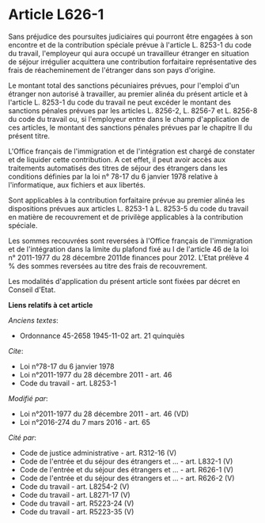 # Article L626-1

Sans préjudice des poursuites judiciaires qui pourront être engagées à son encontre et de la contribution spéciale prévue à
l'article L. 8253-1 du code du travail, l'employeur qui aura occupé un travailleur étranger en situation de séjour irrégulier
acquittera une contribution forfaitaire représentative des frais de réacheminement de l'étranger dans son pays d'origine. 

Le montant total des sanctions pécuniaires prévues, pour l'emploi d'un étranger non autorisé à travailler, au premier alinéa
du présent article et à l'article L. 8253-1 du code du travail ne peut excéder le montant des sanctions pénales prévues par
les articles L. 8256-2, L. 8256-7 et L. 8256-8 du code du travail ou, si l'employeur entre dans le champ d'application de ces
articles, le montant des sanctions pénales prévues par le chapitre II du présent titre. 

L'Office français de l'immigration et de l'intégration est chargé de constater et de liquider cette contribution. A cet
effet, il peut avoir accès aux traitements automatisés des titres de séjour des étrangers dans les conditions définies par la
loi n° 78-17 du 6 janvier 1978 relative à l'informatique, aux fichiers et aux libertés. 

Sont applicables à la contribution forfaitaire prévue au premier alinéa les dispositions prévues aux articles L. 8253-1 à L.
8253-5 du code du travail en matière de recouvrement et de privilège applicables à la contribution spéciale. 

Les sommes recouvrées sont reversées à l'Office français de l'immigration et de l'intégration dans la limite du plafond fixé
au I de l'article 46 de la loi n° 2011-1977 du 28 décembre 2011de finances pour 2012. L'Etat prélève 4 % des sommes reversées
au titre des frais de recouvrement. 

Les modalités d'application du présent article sont fixées par décret en Conseil d'Etat.

**Liens relatifs à cet article**

_Anciens textes_:

  - Ordonnance 45-2658 1945-11-02 art. 21 quinquiès

_Cite_:

  - Loi n°78-17 du 6 janvier 1978
  - Loi n°2011-1977 du 28 décembre 2011 - art. 46
  - Code du travail - art. L8253-1

_Modifié par_:

  - Loi n°2011-1977 du 28 décembre 2011 - art. 46 (VD)
  - Loi n°2016-274 du 7 mars 2016 - art. 65

_Cité par_:

  - Code de justice administrative - art. R312-16 (V)
  - Code de l'entrée et du séjour des étrangers et ... - art. L832-1 (V)
  - Code de l'entrée et du séjour des étrangers et ... - art. R626-1 (V)
  - Code de l'entrée et du séjour des étrangers et ... - art. R626-2 (V)
  - Code du travail - art. L8254-2 (V)
  - Code du travail - art. L8271-17 (V)
  - Code du travail - art. R5223-24 (V)
  - Code du travail - art. R5223-35 (V)
